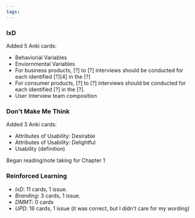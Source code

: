 ```yaml
---
tags:
---
```


### IxD

Added 5 Anki cards:

* Behaviorial Variables
* Enviornmental Variables
* For business products, [?] to [?] interviews should be conducted for each identified [?][4] in the [?]
* For consumer products, [?] to [?] interviews should be conducted for each identified [?] in the [?].
* User Interview team composition

### Don't Make Me Think

Added 3 Anki cards:

* Attributes of Usability: Desirable
* Attributes of Usability: Delightful
* Usability (definition)

Began reading/note taking for Chapter 1

### Reinforced Learning

* *IxD*: 11 cards, 1 issue.
* *Branding*: 3 cards, 1 issue.
* *DMMT*: 0 cards
* *UPD*: 16 cards, 1 issue (it was correct, but I didn't care for my wording)
